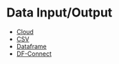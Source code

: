 # Data Input/Output
 * [Cloud](data_io/cloud.rst)
 * [CSV](data_io/csv.rst)
 * [Dataframe](/modules/data_io/dataframe.md)
 * [DF-Connect](data_io/df_connect.rst)